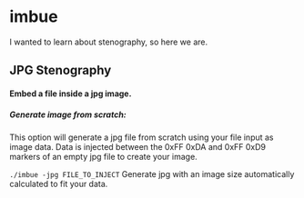 # imbue
I wanted to learn about stenography, so here we are.

## JPG Stenography
#### Embed a file inside a jpg image.

##### Generate image from scratch:
This option will generate a jpg file from scratch using your file input as image data. Data is injected between the 0xFF 0xDA and 0xFF 0xD9 markers of an empty jpg file to create your image.

`./imbue -jpg FILE_TO_INJECT` Generate jpg with an image size automatically calculated to fit your data.
